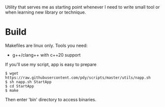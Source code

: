 Utility that serves me as starting point whenever I need to write small tool or when learning new library or technique.

# Build

Makefiles are linux only. Tools you need:
* g++/clang++ with c++20 support

If you'll use my script, app is easy to prepare

````
$ wget https://raw.githubusercontent.com/pdy/scripts/master/utils/napp.sh
$ sh napp.sh StartApp
$ cd StartApp
$ make
````
Then enter 'bin' directory to access binaries.

